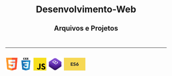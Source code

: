 <h1 align="center"> Desenvolvimento-Web </font></h1>
<h2 align="center"> Arquivos e Projetos</h2>
<br>
<hr>
<br>
<img height=40px align="center" src='https://github.com/dev-roliveira/Desenvolvimento-Web/blob/master/Assets/html5.png'>
<img height=40px align="center" src='https://github.com/dev-roliveira/Desenvolvimento-Web/blob/master/Assets/css3.png'>
<img height=40px align="center" src='https://github.com/dev-roliveira/Desenvolvimento-Web/blob/master/Assets/js.png'>
<img height=40px align="center" src='https://github.com/dev-roliveira/Desenvolvimento-Web/blob/master/Assets/bootstrap_stack.png'>
<img height=40px align="center" src='https://github.com/dev-roliveira/Desenvolvimento-Web/blob/master/Assets/es6.jpeg'>

